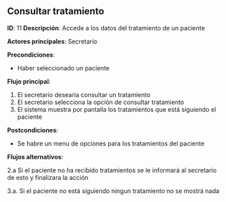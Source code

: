 ## Consultar tratamiento

**ID**: 11
**Descripción**: Accede a los datos del tratamiento de un paciente

**Actores principales**: Secretario

**Precondiciones**:
* Haber seleccionado un paciente

**Flujo principal**:
1. El secretario desearía consultar un tratamiento
2. El secretario selecciona la opción de consultar tratamiento
3. El sistema muestra por pantalla los tratamientos que está siguiendo el paciente

**Postcondiciones**:

* Se habre un menu de opciones para los tratamientos del paciente

**Flujos alternativos**:

2.a Si el paciente no ha recibido tratamientos se le informará al secretario de esto y finalizara la acción

3.a. Si el paciente no está siguiendo ningun tratamiento no se mostrá nada
